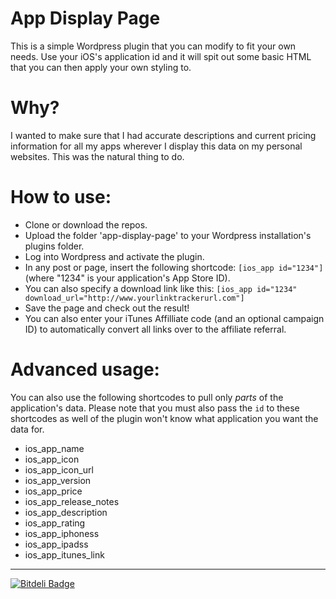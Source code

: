 # App Display Page

This is a simple Wordpress plugin that you can 
modify to fit your own needs. Use your iOS's 
application id and it will spit out some basic HTML 
that you can then apply your own styling to.

# Why?

I wanted to make sure that I had accurate
descriptions and current pricing information
for all my apps wherever I display this data
on my personal websites. This was the natural
thing to do.

# How to use:

* Clone or download the repos.
* Upload the folder 'app-display-page' to your Wordpress installation's plugins folder.
* Log into Wordpress and activate the plugin.
* In any post or page, insert the following shortcode: ```[ios_app id="1234"]``` (where "1234" is your application's App Store ID).
* You can also specify a download link like this: ```[ios_app id="1234" download_url="http://www.yourlinktrackerurl.com"]```
* Save the page and check out the result!
* You can also enter your iTunes Affilliate code (and an optional campaign ID) to automatically convert all links over to the affiliate referral.

# Advanced usage:

You can also use the following shortcodes to pull only _parts_ of the
application's data. Please note that you must also pass the ```id``` to 
these shortcodes as well of the plugin won't know what application you
want the data for.

* ios_app_name
* ios_app_icon
* ios_app_icon_url
* ios_app_version
* ios_app_price
* ios_app_release_notes
* ios_app_description
* ios_app_rating
* ios_app_iphoness
* ios_app_ipadss
* ios_app_itunes_link

---
[![Bitdeli Badge](https://d2weczhvl823v0.cloudfront.net/markrickert/app-display-page/trend.png)](https://bitdeli.com/free "Bitdeli Badge")
